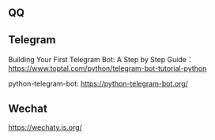
## QQ




## Telegram

Building Your First Telegram Bot: A Step by Step Guide：https://www.toptal.com/python/telegram-bot-tutorial-python


python-telegram-bot: https://python-telegram-bot.org/

## Wechat

https://wechaty.js.org/